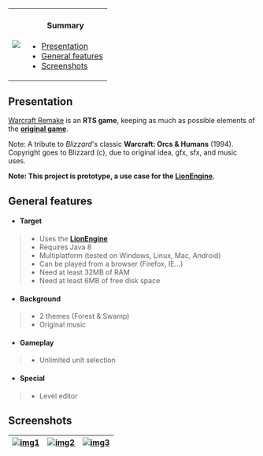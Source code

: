 <table>
    <tr>
        <td>
            <a href="http://www.b3dgs.com/v7/page.php?lang=en&section=warcraft_remake" border="1"><img src="http://www.b3dgs.com/v7/projects/warcraft_remake/warcraft_remake.jpg"/></a>
        </td>
        <td>
            <h4 align="center">Summary</h4>
            <div align="left">
                <ul>
                    <li><a href="#presentation">Presentation</a></li>
                    <li><a href="#general-features">General features</a></li>
                    <li><a href="#screenshots">Screenshots</a></li>
                </ul>
            </div>
        </td>
    </tr>
</table>

## Presentation

[Warcraft Remake](http://www.b3dgs.com/v7/page.php?lang=en&section=warcraft_remake) is an __RTS game__, keeping as much as possible elements of the [__original game__](http://en.wikipedia.org/wiki/Warcraft:_Orcs_%26_Humans).

Note: A tribute to _Blizzard_'s classic __Warcraft: Orcs & Humans__ (1994). Copyright goes to Blizzard (c), due to original idea, gfx, sfx, and music uses.

**Note: This project is prototype, a use case for the [__LionEngine__](https://github.com/b3dgs/lionengine).**

## General features

* #### __Target__
>  * Uses the [__LionEngine__](http://www.b3dgs.com/v7/page.php?lang=en&section=lionengine)
>  * Requires Java 8
>  * Multiplatform (tested on Windows, Linux, Mac, Android)
>  * Can be played from a browser (Firefox, IE...)
>  * Need at least 32MB of RAM
>  * Need at least 6MB of free disk space

* #### __Background__
>  * 2 themes (Forest & Swamp)
>  * Original music

* #### __Gameplay__
>  * Unlimited unit selection

* #### __Special__
>  * Level editor

## Screenshots

| [![img1](http://www.b3dgs.com/v7/projects/warcraft_remake/screens/mini/2.png)](http://www.b3dgs.com/v7/projects/warcraft_remake/screens/2.png) | [![img2](http://www.b3dgs.com/v7/projects/warcraft_remake/screens/mini/4.png)](http://www.b3dgs.com/v7/projects/warcraft_remake/screens/4.png) | [![img3](http://www.b3dgs.com/v7/projects/warcraft_remake/screens/mini/9.png)](http://www.b3dgs.com/v7/projects/warcraft_remake/screens/9.png)
--- | --- | ---
